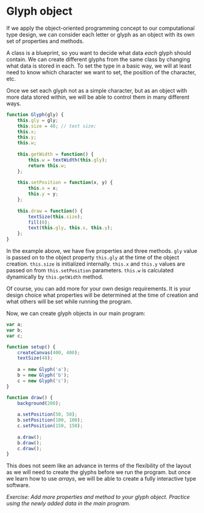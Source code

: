 # Glyph object

If we apply the object-oriented programming concept to our computational type design, we can consider each letter or glyph as an object with its own set of properties and methods.

A class is a blueprint, so you want to decide what data *each* glyph should contain. We can create different glyphs from the same class by changing what data is stored in each. To set the type in a basic way, we will at least need to know which character we want to set, the position of the character, etc.

Once we set each glyph not as a simple character, but as an object with more data stored within, we will be able to control them in many different ways.

```js
function Glyph(gly) {
	this.gly = gly;
	this.size = 48; // text size;
	this.x;
	this.y;
	this.w;
	
	this.getWidth = function() {
		this.w = textWidth(this.gly);
		return this.w;
	};
	
	this.setPosition = function(x, y) {
		this.x = x;
		this.y = y;
	};
	
	this.draw = function() {
		textSize(this.size);
		fill(0);
		text(this.gly, this.x, this.y);
	};
}
```

In the example above, we have five properties and three methods. `gly` value is passed on to the object property `this.gly` at the time of the object creation. `this.size` is initialized internally. `this.x` and `this.y` values are passed on from `this.setPosition` parameters. `this.w` is calculated dynamically by `this.getWidth` method.

Of course, you can add more for your own design requirements. It is your design choice what properties will be determined at the time of creation and what others will be set while running the program.

Now, we can create glyph objects in our main program:

```js
var a;
var b;
var c;

function setup() {
	createCanvas(400, 400);
	textSize(48);
	
	a = new Glyph('a');
	b = new Glyph('b');
	c = new Glyph('c');
}

function draw() {
	background(200);
	
	a.setPosition(50, 50);
	b.setPosition(100, 100);
	c.setPosition(150, 150);
	
	a.draw();
	b.draw();
	c.draw();
}
```

This does not seem like an advance in terms of the flexibility of the layout as we will need to create the glyphs before we run the program. but once we learn how to use *arrays*, we will be able to create a fully interactive type software.

*Exercise: Add more properties and method to your glyph object. Practice using the newly added data in the main program.*
